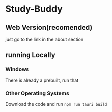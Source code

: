 ﻿# Study-Buddy
 ## Web Version(recomended)
 just go to the link in the about section
 
 ## running Locally
 ### Windows
 There is already a prebuilt, run that
 
 ### Other Operating Systems
Download the code and run ```npm run tauri build```
